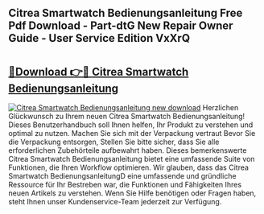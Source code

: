 ## Citrea Smartwatch Bedienungsanleitung Free Pdf Download - Part-dtG New Repair Owner Guide - User Service Edition VxXrQ

# <h2><a href="http://df1h488.blite.top/?on=Citrea+Smartwatch+Bedienungsanleitung">🔗Download 👉🔴 Citrea Smartwatch Bedienungsanleitung</a></h2>

[![Citrea Smartwatch Bedienungsanleitung new download](https://i.imgur.com/lujVjoI.png)](http://df1h488.blite.top/?on=Citrea+Smartwatch+Bedienungsanleitung)
Herzlichen Glückwunsch zu Ihrem neuen Citrea Smartwatch Bedienungsanleitung! Dieses Benutzerhandbuch soll Ihnen helfen, Ihr Produkt zu verstehen und optimal zu nutzen. Machen Sie sich mit der Verpackung vertraut Bevor Sie die Verpackung entsorgen, Stellen Sie bitte sicher, dass Sie alle erforderlichen Zubehörteile aufbewahrt haben. Dieses bemerkenswerte Citrea Smartwatch Bedienungsanleitung bietet eine umfassende Suite von Funktionen, die Ihren Workflow optimieren. Wir glauben, dass das Citrea Smartwatch BedienungsanleitungD eine umfassende und gründliche Ressource für Ihr Bestreben war, die Funktionen und Fähigkeiten Ihres neuen Artikels zu verstehen. Wenn Sie Hilfe benötigen oder Fragen haben, steht Ihnen unser Kundenservice-Team jederzeit zur Verfügung.

